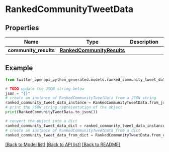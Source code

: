 # RankedCommunityTweetData


## Properties

Name | Type | Description | Notes
------------ | ------------- | ------------- | -------------
**community_results** | [**RankedCommunityResults**](RankedCommunityResults.md) |  | 

## Example

```python
from twitter_openapi_python_generated.models.ranked_community_tweet_data import RankedCommunityTweetData

# TODO update the JSON string below
json = "{}"
# create an instance of RankedCommunityTweetData from a JSON string
ranked_community_tweet_data_instance = RankedCommunityTweetData.from_json(json)
# print the JSON string representation of the object
print(RankedCommunityTweetData.to_json())

# convert the object into a dict
ranked_community_tweet_data_dict = ranked_community_tweet_data_instance.to_dict()
# create an instance of RankedCommunityTweetData from a dict
ranked_community_tweet_data_from_dict = RankedCommunityTweetData.from_dict(ranked_community_tweet_data_dict)
```
[[Back to Model list]](../README.md#documentation-for-models) [[Back to API list]](../README.md#documentation-for-api-endpoints) [[Back to README]](../README.md)



